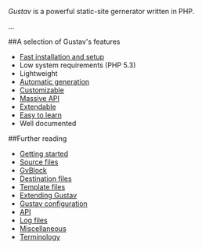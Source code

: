*Gustav* is a powerful static-site gernerator written in PHP.

...



##A selection of Gustav's features

+   [Fast installation and setup](Getting-started)
+   Low system requirements (PHP 5.3)
+   Lightweight
+   [Automatic generation](Automatic-generation-of-destination-files)
+   [Customizable](Gustav-configuration)
+   [Massive API](API)
+   [Extendable](Extending-Gustav)
+   [Easy to learn](Getting-started)
+   Well documented



##Further reading

+   [Getting started](Getting-started)
+   [Source files](Source-files)
+   [GvBlock](GvBlock)
+   [Destination files](Destination-files)
+   [Template files](Template-files)
+   [Extending Gustav](Extending-Gustav)
+   [Gustav configuration](Gustav-configuration)
+   [API](API)
+   [Log files](Log-files)
+   [Miscellaneous](Miscellaneous)
+   [Terminology](Terminology)
